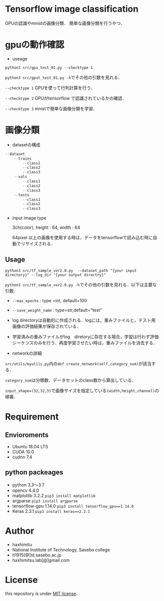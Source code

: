 
# Tensorflow image classification 
GPUの認識やmnistの画像分類．
簡単な画像分類を行うやつ．

# gpuの動作確認
* useage
 ```
python3 src/gpu_test_01.py --checktype 1
```
```python3 src/gput_test_01.py -h```でその他の引数を見れる．

 ```--checktype 1```
GPUを使って行列計算を行う．

 ```--checktype 2```
GPUがtensorflow で認識されているかの確認．

 ```--checktype 3```
mnistで簡単な画像分類を学習．

# 画像分類
* datasetの構成
```python
--dataset
    --trains
        --class1
        --class2
        --class3
    --vals
        --class1
        --class2
        --class3
    --tests
        --class1
        --class2
        --class3
```
* input image type

  3ch(color), height : 64, width : 64

  64pixel 以上の画像を使用する時は，データをtensorflowで読み込む時に自動でリサイズされる．



  

## Usage
```python3
python3 src/tf_sample_ver2.0.py  --dataset_path "{your input directory}" --log_dir "{your output directry}"
```
```python3 src/tf_sample_ver2.0.py -h```でその他の引数を見れる．以下は主要な引数．
* ```--max_epochs``` : type =int, default=100
* ```--save_weight_name``` : type=str,default="test"


* log directoryは自動的に作成される．logには，重みファイルと，テスト用画像の評価結果が保存されている．
* 学習済みの重みファイルがlog　diretoryに存在する場合，学習は行わず評価シーケンスのみを行う．再度学習させたい時は，重みファイルを消去する．

* networkの詳細

 ```src/utils/myutils.py```内の```def create_network(self,category_num)```が該当する．

 ```category_num```は分類数．データセットのclass数から算出している．

 ```input_shape=(32,32,3)```で画像サイズを指定している```(width,height,channel)```の順番．


# Requirement
## Envioroments
* Ubuntu 18.04 LTS
* CUDA 10.0
* cudnn 7.4
## python packeages
* python 3.3～3.7
* opencv 4.4.0
* matplotlib 3.2.2
``pip3 install matplotlib``
* argparse 
``pip3 install argparse``
* tensorflow-gpu 1.14.0
``pip3 install tensorflow_gpu==1.14.0``
* Keras 2.3.1
```pip3 install keras==2.3.1```

# Author
* haxhimitu
* National Institute of Technology, Sasebo college
* it1915[@]st.sasebo.ac.jp
* haxhimitsu.lab[@]gmail.com

# License
this repository is under [MIT license](https://en.wikipedia.org/wiki/MIT_License).